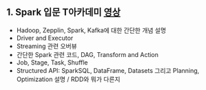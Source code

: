 ## 1. Spark 입문 T아카데미 [영상](https://www.youtube.com/playlist?list=PL9mhQYIlKEhf23_3QIqQvsa_06CyTZGdl)
- Hadoop, Zepplin, Spark, Kafka에 대한 간단한 개념 설명
- Driver and Executor
- Streaming 관련 오버뷰
- 간단한 Spark 관련 코드, DAG, Transform and Action
- Job, Stage, Task, Shuffle
- Structured API: SparkSQL, DataFrame, Datasets 그리고 Planning, Optimization 설명 / RDD와 뭐가 다른지
